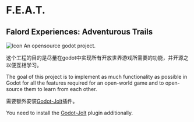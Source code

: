 # F.E.A.T.
## Falord Experiences: Adventurous Trails
![Icon](/icon.svg "F.E.A.T.")
An opensource godot project.<br>

这个工程的目的是尽量在godot中实现所有开放世界游戏所需要的功能，并开源之以便互相学习。

The goal of this project is to implement as much functionality as possible in Godot for all the features required for an open-world game and to open-source them to learn from each other.

需要额外安装[Godot-Jolt](https://github.com/godot-jolt/godot-jolt/releases/tag/v0.14.0-stable)插件。

You need to install the [Godot-Jolt](https://github.com/godot-jolt/godot-jolt/releases/tag/v0.14.0-stable) plugin additionally.